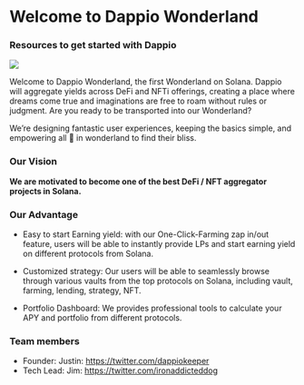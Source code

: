 # **Welcome to Dappio Wonderland**

### Resources to get started with Dappio

![](https://hackmd.io/_uploads/SydWGifDc.jpg)


Welcome to Dappio Wonderland, the first Wonderland on Solana. Dappio will aggregate yields across DeFi and NFTi offerings, creating a place where dreams come true and imaginations are free to roam without rules or judgment. Are you ready to be transported into our Wonderland?

We’re designing fantastic user experiences, keeping the basics simple, and empowering all 🐰 in wonderland to find their bliss.


### Our Vision

**We are motivated to become one of the best DeFi / NFT aggregator projects in Solana.**


### Our Advantage

- Easy to start Earning yield: with our One-Click-Farming zap in/out feature, users will be able to instantly provide LPs and start earning yield on different protocols from Solana. 

- Customized strategy: Our users will be able to seamlessly browse through various vaults from the top protocols on Solana, including vault, farming, lending, strategy, NFT.

- Portfolio Dashboard: We provides professional tools to calculate your APY and portfolio from different protocols.

### Team members 
- Founder: Justin: https://twitter.com/dappiokeeper  
- Tech Lead: Jim: https://twitter.com/ironaddicteddog  


